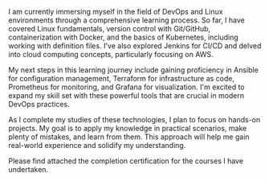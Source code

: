 I am currently immersing myself in the field of DevOps and Linux environments through a comprehensive learning process. So far, I have covered Linux fundamentals, version control with Git/GitHub, containerization with Docker, and the basics of Kubernetes, including working with definition files. I've also explored Jenkins for CI/CD and delved into cloud computing concepts, particularly focusing on AWS.

My next steps in this learning journey include gaining proficiency in Ansible for configuration management, Terraform for infrastructure as code, Prometheus for monitoring, and Grafana for visualization. I'm excited to expand my skill set with these powerful tools that are crucial in modern DevOps practices.

As I complete my studies of these technologies, I plan to focus on hands-on projects. My goal is to apply my knowledge in practical scenarios, make plenty of mistakes, and learn from them. This approach will help me gain real-world experience and solidify my understanding.  

Please find attached the completion certification for the courses I have undertaken.
